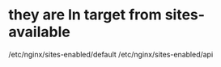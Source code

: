 
# they are ln target from sites-available

/etc/nginx/sites-enabled/default
/etc/nginx/sites-enabled/api



